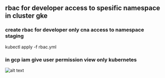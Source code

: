 ## rbac for developer access to spesific namespace in cluster gke

### create rbac for developer only cna access to namespace staging
kubectl apply -f rbac.yml

### in gcp iam give user permission view only kubernetes
![alt text](https://imgur.com/a/4IfTqxu)

